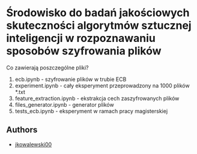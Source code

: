 
# Środowisko do badań jakościowych skuteczności algorytmów sztucznej inteligencji w rozpoznawaniu sposobów szyfrowania plików

Co zawierają poszczególne pliki?

1. ecb.ipynb - szyfrowanie plików w trubie ECB
2. experiment.ipynb - cały eksperyment przeprowadzony na 1000 plików *.txt
3. feature_extraction.ipynb - ekstrakcja cech zaszyfrowanych plików
4. files_generator.ipynb - generator plików
5. tests_ecb.ipynb - eksperyment w ramach pracy magisterskiej


## Authors

- [jkowalewski00](https://github.com/jkowalewski00)

